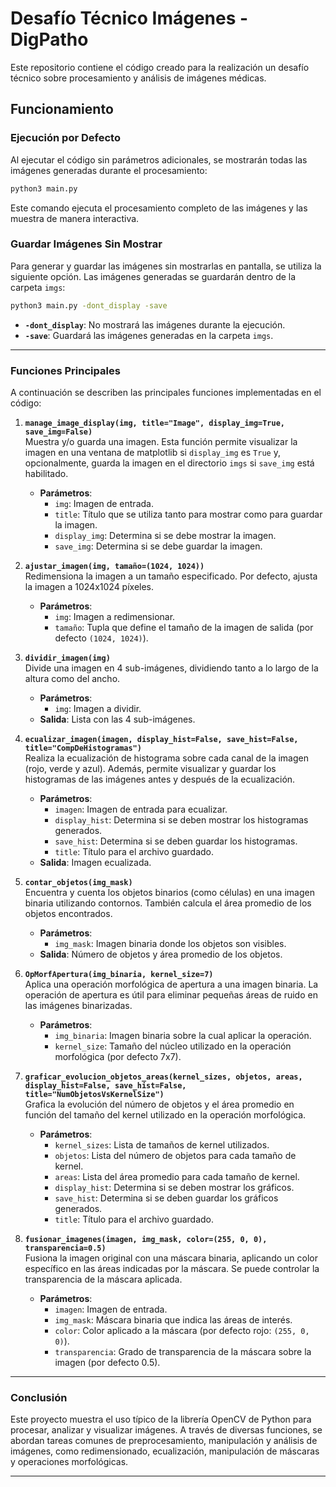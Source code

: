 # Desafío Técnico Imágenes - DigPatho

Este repositorio contiene el código creado para la realización un desafío técnico sobre procesamiento y análisis de imágenes médicas.

## Funcionamiento

### Ejecución por Defecto

Al ejecutar el código sin parámetros adicionales, se mostrarán todas las imágenes generadas durante el procesamiento:

```bash
python3 main.py
```

Este comando ejecuta el procesamiento completo de las imágenes y las muestra de manera interactiva.

### Guardar Imágenes Sin Mostrar

Para generar y guardar las imágenes sin mostrarlas en pantalla, se utiliza la siguiente opción. Las imágenes generadas se guardarán dentro de la carpeta `imgs`:

```bash
python3 main.py -dont_display -save
```

- **`-dont_display`**: No mostrará las imágenes durante la ejecución.
- **`-save`**: Guardará las imágenes generadas en la carpeta `imgs`.

---

### Funciones Principales

A continuación se describen las principales funciones implementadas en el código:

1. **`manage_image_display(img, title="Image", display_img=True, save_img=False)`**  
   Muestra y/o guarda una imagen. Esta función permite visualizar la imagen en una ventana de matplotlib si `display_img` es `True` y, opcionalmente, guarda la imagen en el directorio `imgs` si `save_img` está habilitado.  
   - **Parámetros**:
     - `img`: Imagen de entrada.
     - `title`: Título que se utiliza tanto para mostrar como para guardar la imagen.
     - `display_img`: Determina si se debe mostrar la imagen.
     - `save_img`: Determina si se debe guardar la imagen.

2. **`ajustar_imagen(img, tamaño=(1024, 1024))`**  
   Redimensiona la imagen a un tamaño especificado. Por defecto, ajusta la imagen a 1024x1024 píxeles.  
   - **Parámetros**:
     - `img`: Imagen a redimensionar.
     - `tamaño`: Tupla que define el tamaño de la imagen de salida (por defecto `(1024, 1024)`).

3. **`dividir_imagen(img)`**  
   Divide una imagen en 4 sub-imágenes, dividiendo tanto a lo largo de la altura como del ancho.  
   - **Parámetros**:
     - `img`: Imagen a dividir.
   - **Salida**: Lista con las 4 sub-imágenes.

4. **`ecualizar_imagen(imagen, display_hist=False, save_hist=False, title="CompDeHistogramas")`**  
   Realiza la ecualización de histograma sobre cada canal de la imagen (rojo, verde y azul). Además, permite visualizar y guardar los histogramas de las imágenes antes y después de la ecualización.  
   - **Parámetros**:
     - `imagen`: Imagen de entrada para ecualizar.
     - `display_hist`: Determina si se deben mostrar los histogramas generados.
     - `save_hist`: Determina si se deben guardar los histogramas.
     - `title`: Título para el archivo guardado.
   - **Salida**: Imagen ecualizada.

5. **`contar_objetos(img_mask)`**  
   Encuentra y cuenta los objetos binarios (como células) en una imagen binaria utilizando contornos. También calcula el área promedio de los objetos encontrados.  
   - **Parámetros**:
     - `img_mask`: Imagen binaria donde los objetos son visibles.
   - **Salida**: Número de objetos y área promedio de los objetos.

6. **`OpMorfApertura(img_binaria, kernel_size=7)`**  
   Aplica una operación morfológica de apertura a una imagen binaria. La operación de apertura es útil para eliminar pequeñas áreas de ruido en las imágenes binarizadas.  
   - **Parámetros**:
     - `img_binaria`: Imagen binaria sobre la cual aplicar la operación.
     - `kernel_size`: Tamaño del núcleo utilizado en la operación morfológica (por defecto 7x7).

7. **`graficar_evolucion_objetos_areas(kernel_sizes, objetos, areas, display_hist=False, save_hist=False, title="NumObjetosVsKernelSize")`**  
   Grafica la evolución del número de objetos y el área promedio en función del tamaño del kernel utilizado en la operación morfológica.  
   - **Parámetros**:
     - `kernel_sizes`: Lista de tamaños de kernel utilizados.
     - `objetos`: Lista del número de objetos para cada tamaño de kernel.
     - `areas`: Lista del área promedio para cada tamaño de kernel.
     - `display_hist`: Determina si se deben mostrar los gráficos.
     - `save_hist`: Determina si se deben guardar los gráficos generados.
     - `title`: Título para el archivo guardado.

8. **`fusionar_imagenes(imagen, img_mask, color=(255, 0, 0), transparencia=0.5)`**  
   Fusiona la imagen original con una máscara binaria, aplicando un color específico en las áreas indicadas por la máscara. Se puede controlar la transparencia de la máscara aplicada.  
   - **Parámetros**:
     - `imagen`: Imagen de entrada.
     - `img_mask`: Máscara binaria que indica las áreas de interés.
     - `color`: Color aplicado a la máscara (por defecto rojo: `(255, 0, 0)`).
     - `transparencia`: Grado de transparencia de la máscara sobre la imagen (por defecto 0.5).

---

### Conclusión

Este proyecto muestra el uso típico de la librería OpenCV de Python para procesar, analizar y visualizar imágenes. A través de diversas funciones, se abordan tareas comunes de preprocesamiento, manipulación y análisis de imágenes, como redimensionado, ecualización, manipulación de máscaras y operaciones morfológicas.

---

